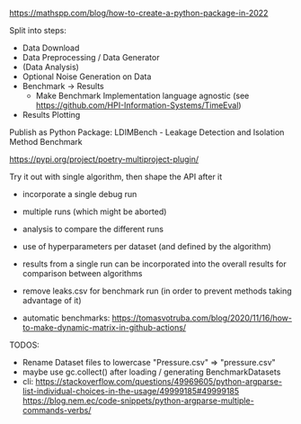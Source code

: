 https://mathspp.com/blog/how-to-create-a-python-package-in-2022

Split into steps:

- Data Download
- Data Preprocessing / Data Generator
- (Data Analysis)
- Optional Noise Generation on Data
- Benchmark -> Results
  - Make Benchmark Implementation language agnostic (see https://github.com/HPI-Information-Systems/TimeEval)
- Results Plotting

Publish as Python Package: LDIMBench - Leakage Detection and Isolation Method Benchmark

https://pypi.org/project/poetry-multiproject-plugin/

Try it out with single algorithm, then shape the API after it

- incorporate a single debug run
- multiple runs (which might be aborted)
- analysis to compare the different runs
- use of hyperparameters per dataset (and defined by the algorithm)
- results from a single run can be incorporated into the overall results for comparison between algorithms

- remove leaks.csv for benchmark run (in order to prevent methods taking advantage of it)

- automatic benchmarks: https://tomasvotruba.com/blog/2020/11/16/how-to-make-dynamic-matrix-in-github-actions/

TODOS:

- Rename Dataset files to lowercase "Pressure.csv" => "pressure.csv"
- maybe use gc.collect() after loading / generating BenchmarkDatasets
- cli: https://stackoverflow.com/questions/49969605/python-argparse-list-individual-choices-in-the-usage/49999185#49999185
  https://blog.nem.ec/code-snippets/python-argparse-multiple-commands-verbs/
